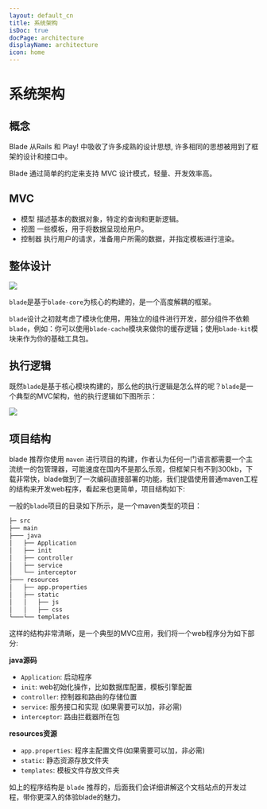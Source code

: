 ```yaml
---
layout: default_cn
title: 系统架构
isDoc: true
docPage: architecture
displayName: architecture
icon: home
---
```



# 系统架构

## 概念

Blade 从Rails 和 Play! 中吸收了许多成熟的设计思想, 许多相同的思想被用到了框架的设计和接口中。

Blade 通过简单的约定来支持 MVC 设计模式，轻量、开发效率高。

## MVC

- 模型 描述基本的数据对象，特定的查询和更新逻辑。
- 视图 一些模板，用于将数据呈现给用户。
- 控制器 执行用户的请求，准备用户所需的数据，并指定模板进行渲染。

## 整体设计

![](https://ooo.0o0.ooo/2016/09/07/57cf843566a9a.png)

`blade`是基于`blade-core`为核心的构建的，是一个高度解耦的框架。

`blade`设计之初就考虑了模块化使用，用独立的组件进行开发，部分组件不依赖`blade`，例如：你可以使用`blade-cache`模块来做你的缓存逻辑；使用`blade-kit`模块来作为你的基础工具包。

## 执行逻辑

既然`blade`是基于核心模块构建的，那么他的执行逻辑是怎么样的呢？`blade`是一个典型的MVC架构，他的执行逻辑如下图所示：

 ![](https://i.imgur.com/joP7aBH.png)

## 项目结构

blade 推荐你使用 `maven` 进行项目的构建，作者认为任何一门语言都需要一个主流统一的包管理器，可能速度在国内不是那么乐观，但框架只有不到300kb，下载非常快，blade做到了一次编码直接部署的功能，我们提倡使用普通maven工程的结构来开发web程序，看起来也更简单，项目结构如下:

一般的`blade`项目的目录如下所示，是一个maven类型的项目：

```bash
├─ src
├── main
├─── java
│	├── Application
│	├── init
│   ├── controller
│   ├── service
│   └── interceptor
├─── resources
│   ├── app.properties
│   ├── static
│   │	├── js   
│	│	├── css   
└───└── templates
```

这样的结构非常清晰，是一个典型的MVC应用，我们将一个web程序分为如下部分:

**java源码**

- `Application`: 启动程序
- `init`: web初始化操作，比如数据库配置，模板引擎配置
- `controller`: 控制器和路由的存储位置
- `service`: 服务接口和实现 (如果需要可以加，非必需)
- `interceptor`: 路由拦截器所在包

**resources资源**

- `app.properties`: 程序主配置文件(如果需要可以加，非必需)
- `static`: 静态资源存放文件夹
- `templates`: 模板文件存放文件夹

如上的程序结构是 `blade` 推荐的，后面我们会详细讲解这个文档站点的开发过程，带你更深入的体验blade的魅力。

